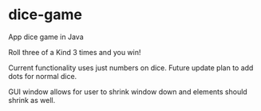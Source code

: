 # dice-game
App dice game in Java

Roll three of a Kind 3 times and you win!

Current functionality uses just numbers on dice. 
Future update plan to add dots for normal dice.

GUI window allows for user to shrink window down and elements should shrink as well.
